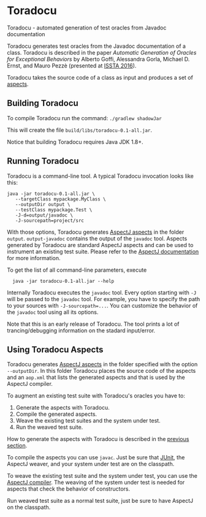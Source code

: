 # Toradocu
Toradocu - automated generation of test oracles from Javadoc documentation

Toradocu generates test oracles from the Javadoc documentation of a
class. Toradocu is described in the paper *Automatic Generation of
Oracles for Exceptional Behaviors* by Alberto Goffi, Alessandra
Gorla, Michael D. Ernst, and Mauro Pezzè (presented at
[ISSTA 2016](https://issta2016.cispa.saarland)).

Toradocu takes the source code of a class as input and produces a set of
[aspects](https://eclipse.org/aspectj/).


## Building Toradocu
To compile Toradocu run the command: `./gradlew shadowJar`

This will create the file 
`build/libs/toradocu-0.1-all.jar`.

Notice that building Toradocu requires Java JDK 1.8+. 


## Running Toradocu
Toradocu is a command-line tool.
A typical Toradocu invocation looks like this:

    java -jar toradocu-0.1-all.jar \
       --targetClass mypackage.MyClass \
       --outputDir output \
       --testClass mypackage.Test \
       -J-d=output/javadoc \
       -J-sourcepath=project/src

With those options, Toradocu generates [AspectJ aspects](https://eclipse.org/aspectj/)
in the folder `output`. `output-javadoc` contains the output of the `javadoc`
tool. Aspects generated by Toradocu are standard AspectJ aspects and can
be used to instrument an existing test suite. Please refer to the
[AspectJ documentation](https://eclipse.org/aspectj/doc/released/devguide/ajc-ref.html)
for more information.

To get the list of all command-line parameters, execute

      java -jar toradocu-0.1-all.jar --help

Internally Toradocu executes the `javadoc` tool. Every option starting with `-J`
will be passed to the `javadoc` tool. For example, you have to specify the path
to your sources with `-J-sourcepath=...`. You can customize the behavior of the
`javadoc` tool using all its options.

Note that this is an early release of Toradocu. The tool prints a lot of
trancing/debugging information on the stadard input/error.

## Using Toradocu Aspects
Toradocu generates [AspectJ aspects](https://eclipse.org/aspectj/) in the folder
specified with the option `--outputDir`. In this folder Toradocu places the
source code of the aspects and an `aop.xml` that lists the generated aspects and
that is used by the AspectJ compiler.

To augment an existing test suite with Toradocu's oracles you have to:

1. Generate the aspects with Toradocu.
2. Compile the generated aspects.
3. Weave the existing test suites and the system under test.
4. Run the weaved test suite.

How to generate the aspects with Toradocu is described in the
[previous section](#running-toradocu).

To compile the aspects you can use `javac`. Just be sure that
[JUnit](http://junit.org/junit4/), the AspectJ weaver, and your system under
test are on the classpath.

To weave the existing test suite and the system under test, you can use the
[AspectJ compiler](https://eclipse.org/aspectj/doc/next/devguide/ajc-ref.html). 
The weaving of the system under test is needed for aspects that check the
behavior of constructors.

Run weaved test suite as a normal test suite, just be sure to have AspectJ on
the classpath.

